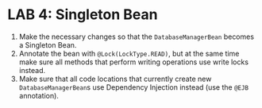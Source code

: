 # LAB 4: Singleton Bean

1. Make the necessary changes so that the `DatabaseManagerBean` becomes a Singleton Bean.
2. Annotate the bean with `@Lock(LockType.READ)`, but at the same time make sure all methods that perform writing operations use write locks instead.
3. Make sure that all code locations that currently create new `DatabaseManagerBean`s use Dependency Injection instead (use the `@EJB` annotation).